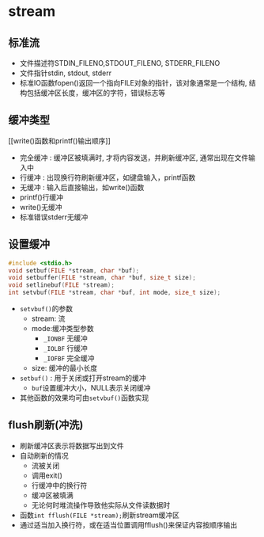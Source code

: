 
# stream

## 标准流

- 文件描述符STDIN_FILENO,STDOUT_FILENO, STDERR_FILENO
- 文件指针stdin, stdout, stderr 
- 标准IO函数fopen()返回一个指向FILE对象的指针，该对象通常是一个结构, 结构包括缓冲区长度，缓冲区的字符，错误标志等

## 缓冲类型

[[write()函数和printf()输出顺序]]

- 完全缓冲 : 缓冲区被填满时, 才将内容发送，并刷新缓冲区, 通常出现在文件输入中 
- 行缓冲 : 出现换行符刷新缓冲区，如键盘输入，printf函数
- 无缓冲 : 输入后直接输出，如write()函数
- printf()行缓冲
- write()无缓冲
- 标准错误stderr无缓冲

## 设置缓冲

```c++
#include <stdio.h>
void setbuf(FILE *stream, char *buf);
void setbuffer(FILE *stream, char *buf, size_t size);
void setlinebuf(FILE *stream);
int setvbuf(FILE *stream, char *buf, int mode, size_t size);
```

- `setvbuf()`的参数
  - stream: 流
  - mode:缓冲类型参数
    - `_IONBF` 无缓冲
    - `_IOLBF` 行缓冲
    - `_IOFBF` 完全缓冲
  - size: 缓冲的最小长度
- `setbuf()` : 用于关闭或打开stream的缓冲
  - `buf`设置缓冲大小，NULL表示关闭缓冲  
- 其他函数的效果均可由`setvbuf()`函数实现

## flush刷新(冲洗)

- 刷新缓冲区表示将数据写出到文件
- 自动刷新的情况
  - 流被关闭
  - 调用exit()
  - 行缓冲中的换行符
  - 缓冲区被填满
  - 无论何时堆流操作导致他实际从文件读数据时
- 函数`int fflush(FILE *stream);`刷新stream缓冲区  
- 通过适当加入换行符，或在适当位置调用fflush()来保证内容按顺序输出